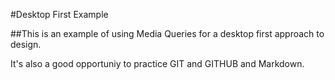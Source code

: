 #Desktop First Example

##This is an example of using Media Queries for a desktop first approach to design.

It's also a good opportuniy to practice GIT and GITHUB and Markdown.

